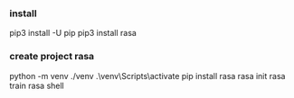 ### install
pip3 install -U pip
pip3 install rasa

### create project rasa
python -m venv ./venv
.\venv\Scripts\activate
pip install rasa
rasa init
rasa train
rasa shell